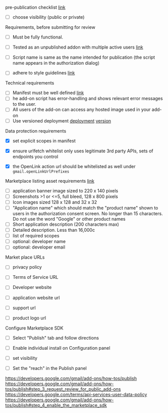 
pre-publication checklist [link](https://developers.google.com/gmail/add-ons/how-tos/publish)
- [ ] choose visibility (public or private)


Requirements, before submitting for review
- [ ] Must be fully functional.
- [ ] Tested as an unpublished addon with multiple active users [link](https://developers.google.com/gmail/add-ons/how-tos/install-unpublished)
- [ ] Script name is same as the name intended for publication (the script name appears in the authorization dialog)
- [ ] adhere to style guidelines [link](https://developers.google.com/gmail/add-ons/guides/style-guide)


Technical requirements
- [ ] Manifest must be well defined [link](https://developers.google.com/gmail/add-ons/concepts/manifests)
- [ ] he add-on script has error-handling and shows relevant error messages to the user.
- [ ] All users of the add-on can access any hosted image used in your add-on
- [ ] Use versioned deployment [deployment](https://developers.google.com/apps-script/concepts/deployments#creating_a_versioned_deployment) [version](https://developers.google.com/apps-script/guides/versions)

Data protection requirements
- [x] set explicit scopes in manifest
- [x] ensure urlfetch whitelist only uses legitimate 3rd party APIs, sets of endpoints you control
- [x] the OpenLink action url should be whitelisted as well under `gmail.openLinkUrlPrefixes`


Marketplace listing asset requirements [link](https://developers.google.com/gsuite/marketplace/sdk#assets_needed_for_marketplace_listings)
- [ ] application banner image sized to 220 x 140 pixels
- [ ] Screenshots >1 or <=5, full bleed, 128 x 800 pixels
- [ ] Icon images sized 128 x 128 and 32 x 32
- [ ] "Application name" which should match the "product name" shown to users in the authorization consent screen. No longer than 15 characters. Do not use the word "Google" or other product names
- [ ] Short application description (200 characters max)
- [ ] Detailed description. Less than 16,000c
- [ ] list of required scopes
- [ ] optional: developer name
- [ ] optional: developer email

Market place URLs
- [ ] privacy policy
- [ ] Terms of Service URL
- [ ] Developer website
- [ ] application website url
- [ ] support url
- [ ] product logo url


Configure Marketplace SDK
- [ ] Select "Publish" tab and follow directions
- [ ] Enable individual install on Configuration panel
- [ ] set visibility
- [ ] Set the "reach" in the Publish panel


https://developers.google.com/gmail/add-ons/how-tos/publish
https://developers.google.com/gmail/add-ons/how-tos/publish#step_3_request_review_for_public_add-ons
https://developers.google.com/terms/api-services-user-data-policy
https://developers.google.com/gmail/add-ons/how-tos/publish#step_4_enable_the_marketplace_sdk

